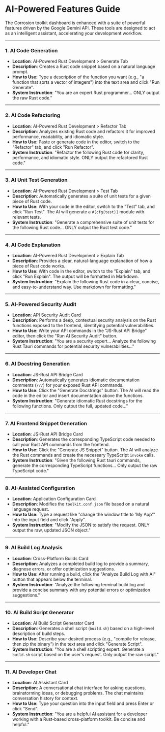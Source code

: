 # AI-Powered Features Guide

The Corrosion toolkit dashboard is enhanced with a suite of powerful features driven by the Google Gemini API. These tools are designed to act as an intelligent assistant, accelerating your development workflow.

---

### 1. AI Code Generation

-   **Location**: AI-Powered Rust Development > Generate Tab
-   **Description**: Creates a Rust code snippet based on a natural language prompt.
-   **How to Use**: Type a description of the function you want (e.g., "a function that sorts a vector of integers") into the text area and click "Run Generate".
-   **System Instruction**: "You are an expert Rust programmer... ONLY output the raw Rust code."

---

### 2. AI Code Refactoring

-   **Location**: AI-Powered Rust Development > Refactor Tab
-   **Description**: Analyzes existing Rust code and refactors it for improved performance, readability, and idiomatic style.
-   **How to Use**: Paste or generate code in the editor, switch to the "Refactor" tab, and click "Run Refactor".
-   **System Instruction**: "Refactor the following Rust code for clarity, performance, and idiomatic style. ONLY output the refactored Rust code."

---

### 3. AI Unit Test Generation

-   **Location**: AI-Powered Rust Development > Test Tab
-   **Description**: Automatically generates a suite of unit tests for a given piece of Rust code.
-   **How to Use**: With your code in the editor, switch to the "Test" tab, and click "Run Test". The AI will generate a `#[cfg(test)]` module with relevant tests.
-   **System Instruction**: "Generate a comprehensive suite of unit tests for the following Rust code... ONLY output the Rust test code."

---

### 4. AI Code Explanation

-   **Location**: AI-Powered Rust Development > Explain Tab
-   **Description**: Provides a clear, natural-language explanation of how a piece of Rust code works.
-   **How to Use**: With code in the editor, switch to the "Explain" tab, and click "Run Explain". The output will be formatted in Markdown.
-   **System Instruction**: "Explain the following Rust code in a clear, concise, and easy-to-understand way. Use markdown for formatting."

---

### 5. AI-Powered Security Audit

-   **Location**: API Security Audit Card
-   **Description**: Performs a deep, contextual security analysis on the Rust functions exposed to the frontend, identifying potential vulnerabilities.
-   **How to Use**: Write your API commands in the "JS-Rust API Bridge" editor, then click the "Run AI Security Audit" button.
-   **System Instruction**: "You are a security expert... Analyze the following Rust Tauri commands for potential security vulnerabilities..."

---

### 6. AI Docstring Generation

-   **Location**: JS-Rust API Bridge Card
-   **Description**: Automatically generates idiomatic documentation comments (`///`) for your exposed Rust API commands.
-   **How to Use**: Click the "Generate Docstrings" button. The AI will read the code in the editor and insert documentation above the functions.
-   **System Instruction**: "Generate idiomatic Rust docstrings for the following functions. Only output the full, updated code..."

---

### 7. AI Frontend Snippet Generation

-   **Location**: JS-Rust API Bridge Card
-   **Description**: Generates the corresponding TypeScript code needed to call your Rust API commands from the frontend.
-   **How to Use**: Click the "Generate JS Snippet" button. The AI will analyze the Rust commands and create the necessary TypeScript `invoke` calls.
-   **System Instruction**: "Given the following Rust tauri commands, generate the corresponding TypeScript functions... Only output the raw TypeScript code."

---

### 8. AI-Assisted Configuration

-   **Location**: Application Configuration Card
-   **Description**: Modifies the `toolkit.conf.json` file based on a natural language request.
-   **How to Use**: Type a request like "change the window title to 'My App'" into the input field and click "Apply".
-   **System Instruction**: "Modify the JSON to satisfy the request. ONLY output the raw, updated JSON object."

---

### 9. AI Build Log Analysis

-   **Location**: Cross-Platform Builds Card
-   **Description**: Analyzes a completed build log to provide a summary, diagnose errors, or offer optimization suggestions.
-   **How to Use**: After running a build, click the "Analyze Build Log with AI" button that appears below the terminal.
-   **System Instruction**: "Analyze the following terminal build log and provide a concise summary with any potential errors or optimization suggestions."

---

### 10. AI Build Script Generator

-   **Location**: AI Build Script Generator Card
-   **Description**: Generates a shell script (`build.sh`) based on a high-level description of build steps.
-   **How to Use**: Describe your desired process (e.g., "compile for release, then zip the binary") in the text area and click "Generate Script".
-   **System Instruction**: "You are a shell scripting expert. Generate a `build.sh` script based on the user's request. Only output the raw script."

---

### 11. AI Developer Chat

-   **Location**: AI Assistant Card
-   **Description**: A conversational chat interface for asking questions, brainstorming ideas, or debugging problems. The chat maintains conversation history for context.
-   **How to Use**: Type your question into the input field and press Enter or click "Send".
-   **System Instruction**: "You are a helpful AI assistant for a developer working with a Rust-based cross-platform toolkit. Be concise and helpful."

